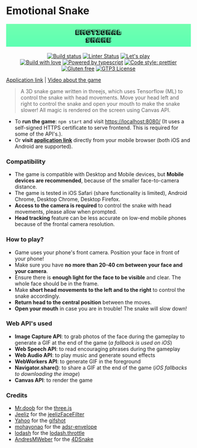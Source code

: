 # Emotional Snake

<p align="center">
  <a href="https://ohm-team.github.io/ohm-snake/">
    <img alt="Game banner" src="./docs/banner.png"></a>
</p>

<p align="center">
  <a href="https://github.com/ohm-team/ohm-snake/actions?query=workflow%3Adeploy+branch%3Amaster">
    <img alt="Build status" src="https://img.shields.io/github/workflow/status/ohm-team/ohm-snake/deploy?label=Deploy&style=flat-square"></a>
  <a href="https://github.com/ohm-team/ohm-snake/actions?query=workflow%3Alint+branch%3Amaster">
    <img alt="Linter Status" src="https://img.shields.io/github/workflow/status/ohm-team/ohm-snake/lint?label=Lint&style=flat-square"></a>
  <a href="https://ohm-team.github.io/ohm-snake/">
  <img alt="Let's play" src="https://img.shields.io/badge/Let's-play-67FFB1?style=flat-square"></a>
  <br />
  <a href="https://github.com/ohm-team/ohm-snake">
    <img alt="Build with love" src="https://img.shields.io/badge/Built with-💖%20love-ivory?style=flat-square"></a>
  <a href="https://www.typescriptlang.org/">
    <img alt="Powered by typescript" src="https://img.shields.io/badge/Powered by-Typescript-3178c6?style=flat-square"></a>
  <a href="https://github.com/prettier/prettier">
    <img alt="Code style: prettier" src="https://img.shields.io/badge/Code_style-prettier-ff69b4.svg?style=flat-square"></a>
  <a href="https://github.com/ohm-team/ohm-snake">
    <img alt="Gluten free" src="https://img.shields.io/badge/Gluten-free-yellow?style=flat-square"></a>
  <a href="https://github.com/ohm-team/ohm-snake/blob/master/LICENSE">
    <img alt="GTP3 License" src="https://img.shields.io/static/v1.svg?label=📜%20License&message=GPT3&color=informational&style=flat-square"></a>
  </a>
</p>

[Application link](https://ohm-team.github.io/ohm-snake/) | [Video about the game](https://www.youtube.com/watch?v=NgYeHlh23PE)

> A 3D snake game written in threejs, which uses Tensorflow (ML) to control the snake with head movements. Move your head left and right to control the snake and open your mouth to make the snake slower! All magic is rendered on the screen using Canvas API.

- To **run the game**: `npm start` and visit [https://localhost:8080/](https://localhost:8080/) (It uses a self-signed HTTPS certificate to serve frontend. This is required for some of the API's.).
- Or **visit [application link](https://ohm-team.github.io/ohm-snake/)** directly from your mobile browser (both iOS and Android are supported).

### Compatibility

- The game is compatible with Desktop and Mobile devices, but **Mobile devices are recommended**, because of the smaller face-to-camera distance.
- The game is tested in iOS Safari (share functionality is limited), Android Chrome, Desktop Chrome, Desktop Firefox.
- **Access to the camera is required** to control the snake with head movements, please allow when prompted.
- **Head tracking** feature can be less accurate on low-end mobile phones because of the frontal camera resolution.

### How to play?

- Game uses your phone's front camera. Position your face in front of your phone!
- Make sure you have **no more than 20-40 cm between your face and your camera**.
- Ensure there is **enough light for the face to be visible** and clear. The whole face should be in the frame.
- Make **short head movements to the left and to the right** to control the snake accordingly.
- **Return head to the central position** between the moves.
- **Open your mouth** in case you are in trouble! The snake will slow down!

### Web API's used

- **Image Capture API**: to grab photos of the face during the gameplay to generate a GIF at the end of the game (_a fallback is used on iOS_)
- **Web Speech API**: to read encouraging phrases during the gameplay
- **Web Audio API**: to play music and generate sound effects
- **WebWorkers API**: to generate GIF in the foreground
- **Navigator.share()**: to share a GIF at the end of the game (_iOS fallbacks to downloading the image_)
- **Canvas API**: to render the game

### Credits

- [Mr.doob](https://github.com/mrdoob) for the [three.js](https://github.com/mrdoob/three.js/)
- [Jeeliz](https://github.com/jeeliz) for the [jeelizFaceFilter](https://github.com/jeeliz/jeelizFaceFilter)
- [Yahoo](https://github.com/yahoo) for the [gifshot](https://github.com/yahoo/gifshot)
- [mohayonao](https://github.com/mohayonao) for the [adsr-envelope](https://github.com/mohayonao/adsr-envelope)
- [lodash](https://github.com/lodash) for the [lodash.throttle](https://www.npmjs.com/package/lodash.throttle)
- [AndresMWeber](https://github.com/AndresMWeber) for the [4DSnake](https://github.com/AndresMWeber/4DSnake)
